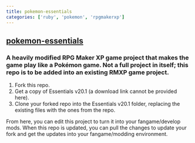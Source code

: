 ```yaml
---
title: pokemon-essentials
categories: ['ruby', 'pokemon', 'rpgmakerxp']
---
```

## [pokemon-essentials](https://github.com/Maruno17/pokemon-essentials)

### A heavily modified RPG Maker XP game project that makes the game play like a Pokémon game. Not a full project in itself; this repo is to be added into an existing RMXP game project.


1. Fork this repo.
2. Get a copy of Essentials v20.1 (a download link cannot be provided here).
3. Clone your forked repo into the Essentials v20.1 folder, replacing the existing files with the ones from the repo.

From here, you can edit this project to turn it into your fangame/develop mods. When this repo is updated, you can pull the changes to update your fork and get the updates into your fangame/modding environment.
